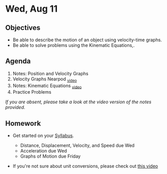 Wed, Aug 11
=========  

Objectives
------------
- Be able to describe the motion of an object using velocity-time graphs.
- Be able to solve problems using the Kinematic Equations,.

Agenda  
---------  

 1. Notes: Position and Velocity Graphs
 2. Velocity Graphs Nearpod <sub>[video](https://avon.schoology.com/course/5138386902/materials/gp/5173196438)</sub>
 3. Notes: Kinematic Equations <sub>[video](https://www.youtube.com/watch?v=B1f7LrpcCuo)</sub>
 4. Practice Problems
 
*If you are absent, please take a look at the video version of the notes provided.*

Homework
-------------  
- Get started on your [Syllabus](https://avon.schoology.com/course/5138386902/materials?f=469192557). 

	- Distance, Displacement, Velocity, and Speed due Wed
	- Acceleration due Wed
	- Graphs of Motion due Friday
- If you're not sure about unit conversions, please check out [this video](https://www.youtube.com/watch?v=wwtcSoBxv4w)
<!--stackedit_data:
eyJoaXN0b3J5IjpbLTExMzk3NjU5MzYsNDg1NTMxMzI3LC0zOD
AwMzM5OSwtNzg4MDYyMywtNDUyNzE5MTM0LC04NDQzODY1LC0x
MTEzNTg4NzAsMTQ0Mjg2Njk2NSwtOTQwMzIyOTg2LC03NzgyOD
gwMjYsNTQ2MzMxODIzLDU2MTYyMjY5OCwtMjExNDA5ODg4NSwt
NjgwMjI3NzM5LDIwMzQ1MTY1MzAsMTM0ODAxMjI4NywxNzQ1Nz
I4ODAsLTE0MjY0MDc0MDgsMjA3NDYxMjczMCwtMTUyMjgxNjgx
MV19
-->